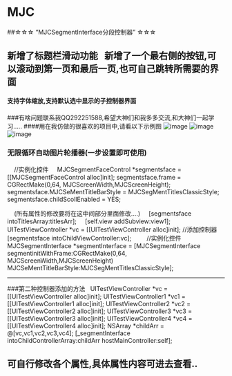 # MJC
##☆☆☆ “MJCSegmentInterface分段控制器” ☆☆☆
## 新增了标题栏滑动功能   新增了一个最右侧的按钮,可以滚动到第一页和最后一页,也可自己跳转所需要的界面
#### 支持字体缩放,支持默认选中显示的子控制器界面
###有啥问题联系我QQ292251588,希望大神们和我多多交流,和大神们一起学习.....
####用在我仿做的很喜欢的项目中,请看以下示例图
![image](https://github.com/MJCIOS/MJCSegmentInterface/raw/master/MJCSegmentInterface/MJCSegmentInterface/xiangmu2.gif)
![image](https://github.com/MJCIOS/MJCSegmentInterface/raw/master/MJCSegmentInterface/MJCSegmentInterface/xiangmu2.1.gif)   ![image](https://github.com/MJCIOS/MJCSegmentInterface/raw/master/MJCSegmentInterface/MJCSegmentInterface/xiangmu3.gif)



### 无限循环自动图片轮播器(一步设置即可使用)

     //实例化控件
     MJCSegmentFaceControl *segmentsface = [[MJCSegmentFaceControl alloc]init];
     segmentsface.frame = CGRectMake(0,64, MJCScreenWidth,MJCScreenHeight);
     segmentsface.MJCSeMentTitleBarStyle = MJCSegMentTitlesClassicStyle;
     segmentsface.childScollEnabled = YES;
     
     (所有属性的修改要将在这中间部分里面修改....)
     [segmentsface intoTitlesArray:titlesArr];
     [self.view addSubview:view1];
     UITestViewController *vc = [[UITestViewController alloc]init]; //添加控制器
     [segmentsface intoChildViewController:vc];
    
     //实例化控件
     MJCSegmentInterface  *segmentInterface = [MJCSegmentInterface segmentinitWithFrame:CGRectMake(0,64, MJCScreenWidth,MJCScreenHeight) MJCSeMentTitleBarStyle:MJCSegMentTitlesClassicStyle];
    
 ---------------------------------------------------------------------------------------------------------------

###第二种控制器添加的方法
  
    UITestViewController *vc = [[UITestViewController alloc]init];
    UITestViewController1 *vc1 = [[UITestViewController1 alloc]init];
    UITestViewController2 *vc2 = [[UITestViewController2 alloc]init];
    UITestViewController3 *vc3 = [[UITestViewController3 alloc]init];
    UITestViewController4 *vc4 = [[UITestViewController4 alloc]init];
    NSArray *childArr = @[vc,vc1,vc2,vc3,vc4];
    [_segmentInterface intoChildControllerArray:childArr hostMainController:self];

## 可自行修改各个属性,具体属性内容可进去查看..

